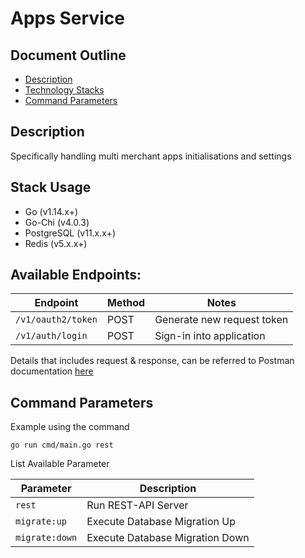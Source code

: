 # Apps Service

## Document Outline

- [Description](#description)
- [Technology Stacks](#stacks)
- [Command Parameters](#command-parameters)

## <a name="description"></a>Description

Specifically handling multi merchant apps initialisations and settings

## <a name="stacks"></a>Stack Usage

- Go (v1.14.x+)
- Go-Chi (v4.0.3)
- PostgreSQL (v11.x.x+)
- Redis (v5.x.x+)

## <a name="available-endpoints"></a>Available Endpoints:

| Endpoint                     | Method | Notes                                                                                                                                                                              |
|------------------------------|--------|------------------------------------------------------------------------------------------------------------------------------------------------------------------------------------|
| `/v1/oauth2/token`           | POST   | Generate new request token                                                                                                                                                         |
| `/v1/auth/login`             | POST   | Sign-in into application                                                                                                                                                           |

Details that includes request & response, can be referred to Postman documentation [here](https://documenter.getpostman.com/view/6817990/SzzdDgQ6)

## <a name="command-parameters"></a>Command Parameters
Example using the command

```shell script
go run cmd/main.go rest
```

List Available Parameter

| Parameter               | Description                                                                                 |
|-------------------------|---------------------------------------------------------------------------------------------|
| `rest`                  | Run REST-API Server                                                                         |
| `migrate:up`            | Execute Database Migration Up                                                               |
| `migrate:down`          | Execute Database Migration Down                                                             |